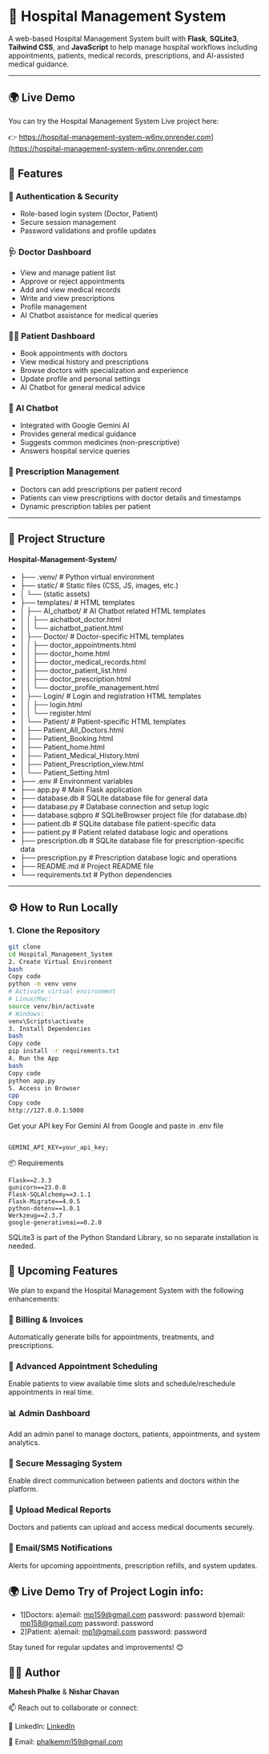 # 🏥 Hospital Management System

A web-based Hospital Management System built with **Flask**, **SQLite3**, **Tailwind CSS**, and **JavaScript** to help manage hospital workflows including appointments, patients, medical records, prescriptions, and AI-assisted medical guidance.

---

## 🌍 Live Demo

You can try the Hospital Management System Live project here:  

👉 https://hospital-management-system-w6nv.onrender.com](https://hospital-management-system-w6nv.onrender.com

## 📌 Features

### 🔐 Authentication & Security
- Role-based login system (Doctor, Patient)
- Secure session management
- Password validations and profile updates

### 🩺 Doctor Dashboard
- View and manage patient list
- Approve or reject appointments
- Add and view medical records
- Write and view prescriptions
- Profile management
- AI Chatbot assistance for medical queries

### 👨‍⚕️ Patient Dashboard
- Book appointments with doctors
- View medical history and prescriptions
- Browse doctors with specialization and experience
- Update profile and personal settings
- AI Chatbot for general medical advice

### 🧠 AI Chatbot
- Integrated with Google Gemini AI
- Provides general medical guidance
- Suggests common medicines (non-prescriptive)
- Answers hospital service queries


### 📝 Prescription Management
- Doctors can add prescriptions per patient record
- Patients can view prescriptions with doctor details and timestamps
- Dynamic prescription tables per patient

---

## 📁 Project Structure

#### Hospital-Management-System/

- ├── .venv/ # Python virtual environment
- ├── static/ # Static files (CSS, JS, images, etc.)
- │ └── (static assets)
- ├── templates/ # HTML templates
- │ ├── AI_chatbot/ # AI Chatbot related HTML templates
- │ │ ├── aichatbot_doctor.html
- │ │ └── aichatbot_patient.html
- │ ├── Doctor/ # Doctor-specific HTML templates
- │ │ ├── doctor_appointments.html
- │ │ ├── doctor_home.html
- │ │ ├── doctor_medical_records.html
- │ │ ├── doctor_patient_list.html
- │ │ ├── doctor_prescription.html
- │ │ └── doctor_profile_management.html
- │ ├── Login/ # Login and registration HTML templates
- │ │ ├── login.html
- │ │ └── register.html
- │ └── Patient/ # Patient-specific HTML templates
- │ ├── Patient_All_Doctors.html
- │ ├── Patient_Booking.html
- │ ├── Patient_home.html
- │ ├── Patient_Medical_History.html
- │ ├── Patient_Prescription_view.html
- │ └── Patient_Setting.html
- ├── .env # Environment variables
- ├── app.py # Main Flask application
- ├── database.db # SQLite database file for general data
- ├── database.py # Database connection and setup logic
- ├── database.sqbpro # SQLiteBrowser project file (for database.db)
- ├── patient.db # SQLite database file patient-specific data
- ├── patient.py # Patient related database logic and operations
- ├── prescription.db # SQLite database file for prescription-specific data
- ├── prescription.py # Prescription database logic and operations
- ├── README.md # Project README file
- └── requirements.txt # Python dependencies

---

## ⚙️ How to Run Locally

### 1. Clone the Repository
```bash
git clone 
cd Hospital_Management_System
2. Create Virtual Environment
bash
Copy code
python -m venv venv
# Activate virtual environment
# Linux/Mac:
source venv/bin/activate
# Windows:
venv\Scripts\activate
3. Install Dependencies
bash
Copy code
pip install -r requirements.txt
4. Run the App
bash
Copy code
python app.py
5. Access in Browser
cpp
Copy code
http://127.0.0.1:5000

```

Get your API key For Gemini AI from Google and paste in .env file
```

GEMINI_API_KEY=your_api_key;
```

📦 Requirements
```
Flask==2.3.3
gunicorn==23.0.0
Flask-SQLAlchemy==3.1.1
Flask-Migrate==4.0.5
python-dotenv==1.0.1
Werkzeug==2.3.7
google-generativeai==0.2.0
```
SQLite3 is part of the Python Standard Library, so no separate installation is needed.

## 🚧 Upcoming Features
We plan to expand the Hospital Management System with the following enhancements:

### 🧾 Billing & Invoices
Automatically generate bills for appointments, treatments, and prescriptions.

### 📅 Advanced Appointment Scheduling
Enable patients to view available time slots and schedule/reschedule appointments in real time.

### 📊 Admin Dashboard
Add an admin panel to manage doctors, patients, appointments, and system analytics.

### 💬 Secure Messaging System
Enable direct communication between patients and doctors within the platform.

### 📁 Upload Medical Reports
Doctors and patients can upload and access medical documents securely.

### 🔔 Email/SMS Notifications
Alerts for upcoming appointments, prescription refills, and system updates.

## 🌍 Live Demo Try of Project Login info:

- 1]Doctors:
 a)email: mp159@gmail.com
 password: password
  b)email: mp158@gmail.com
 password: password
- 2]Patient:
 a)email: mp1@gmail.com
 password: password

 
Stay tuned for regular updates and improvements! 😊

## 🙋‍♂️ Author
**Mahesh Phalke** & **Nishar Chavan**

📫 Reach out to collaborate or connect:

💼 LinkedIn: [LinkedIn](https://www.linkedin.com/in/mahesh-phalke159/)

💌 Email: phalkemm159@gmail.com
